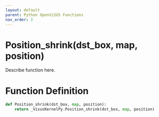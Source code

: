 ```yaml
---
layout: default
parent: Python OpenViSUS Functions
nav_order: 2
---
```


# Position_shrink(dst_box, map, position)

Describe function here.

# Function Definition

```python
def Position_shrink(dst_box, map, position):
    return _VisusKernelPy.Position_shrink(dst_box, map, position)
```